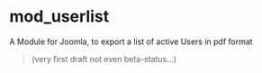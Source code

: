 # mod_userlist

A Module for Joomla, to export a list of active Users in pdf format
>(very first draft not even beta-status...)
